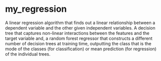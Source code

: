 # my_regression
A linear regression algorithm that finds out a linear relationship between a dependent variable and the other given independent variables. A decision tree that captures non-linear interactions between the features and the target variable and, a random forest regressor that constructs a different number of decision trees at training time, outputting the class that is the mode of the classes (for classification) or mean prediction (for regression) of the individual trees. 
